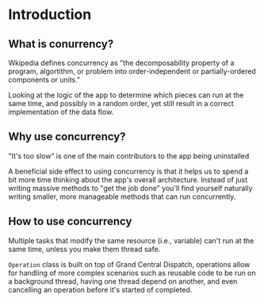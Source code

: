 #  Introduction

## What is conurrency?
Wkipedia defines concurrency as "the decomposability property of a program, algortithm, or problem into order-independent or partially-ordered components or units."

Looking at the logic of the app to determine which pieces can run at the same time, and possibly in a random order, yet still result in a correct implementation of the data flow.

## Why use concurrency?
"It's too slow" is one of the main contributors to the app being uninstalled

A  beneficial side effect to using concurrency is that it helps us to spend a bit more time thinking about the app's overall architecture. Instead of just writing massive methods to "get the job done" you'll find yourself naturally writing smaller, more manageable methods that can run concurrently.

## How to use concurrency
Multiple tasks that modify the same resource (i.e., variable) can't run at the same time, unless you make them thread safe.

`Operation` class is built on top of Grand Central Dispatch, operations allow for handling of more complex scenarios such as reusable code to be run on a background thread, having one thread depend on another, and even cancelling an operation before it's started of completed.
